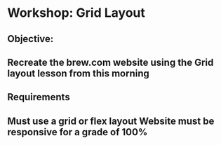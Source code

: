 # Workshop: Grid Layout

## Objective:

## Recreate the brew.com website using the Grid layout lesson from this morning

## Requirements

## Must use a grid or flex layout Website must be responsive for a grade of 100%
